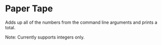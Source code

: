 # Paper Tape

Adds up all of the numbers from the command line arguments and prints a total.

Note: Currently supports integers only.